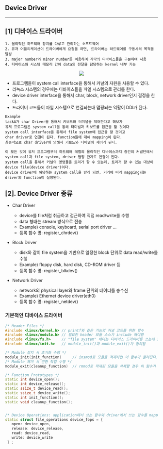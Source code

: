 ## Device Driver

---

## [1] 디바이스 드라이버

```
1. 물리적인 하드웨어 장치를 다루고 관리하는 소프트웨어
2. 유저 어플리케이션이 드라이버에게 요청을 하면, 드라이버는 하드웨어를 구동시켜 목적을 달성
3. major number와 minor number를 이용하여 각각의 디바이스들을 구분하여 사용
4. 디바이스와 시스템 메모리 간에 data의 전달을 담당하는 kernel 내부 기능
```

<div style="text-align:center;"><img src="https://user-images.githubusercontent.com/66770613/118423719-96a1c800-b700-11eb-89e2-5115bf8133ed.png"></div>  


* 프로그램들이 system call interface을 통해서 커널의 자원을 사용할 수 있다.
* 리눅스 시스템의 경우에는 디바이스들을 파일 시스템으로 관리를 한다.
* device driver interface을 통해서 char, block, network driver인지 결정을 한다.
* 드라이버 코드들이 파일 시스템으로 연결되는대 맵핑되는 역활이 DDI가 된다.

```
Example
taskA가 char Driver을 통해서 키보드와 터미널을 제어한다고 해보자
유저 프로그램은 system call을 통해 터미널과 키보드를 접근을 할 것이다
system call interface을 통해서 file system에 접근을 할 것이고
char driver로 연결이 된다. function들에 대해 mapping이 된다.
최종적으로 char driver에 의해서 키보드와 터미널에 제어가 된다.

이 모든 것이 유저 프로그램부터 하드웨어 레벨의 물리적인 디바이스까지 중간의 커널단에서 system call과 file system, driver 맵핑 관계로 연결이 된다.
system call을 통해서 커널의 명령들을 트리거 할 수 있는데, 트리거 할 수 있는 대상이 device file(device driver)이다.
device driver에 해당하는 system call을 받게 되면, 거기에 따라 mapping되는 driver의 function이 실행된다.
```

## [2]. Device Driver 종류

* Char Driver
  * device를 file처럼 취급하고 접근하여 직접 read/write를 수행
  * data 형태는 stream 방식으로 전송
  * Example) console, keyboard, serial port driver ...
  * 등록 함수 명: register_chrdev()

* Block Driver
  * disk와 같이 file system을 기반으로 일정한 block 단위로 data read/write를 수행
  * Example) floppy disk, hard disk, CD-ROM driver 등
  * 등록 함수 명: register_blkdev()

* Network Driver
  * network의 physical layer와 frame 단위의 데이터를 송수신
  * Example) Ethernet device driver(eth0)
  * 등록 함수 명: register_netdev()
 
 ### 기본적인 디바이스 드라이버
 
 ```c++
 /* Header Files */
 #include <linux/kernel.h> // printf와 같은 기능의 커널 코드를 위한 함수
 #include <linux/module.h> // 필요한 header 모듈 소스가 include 해야함
 #include <linux/fs.h>     // "file system" 헤더는 디바이스 드라이버를 쓰는데 필요한 헤더 파일
 #include <linux/init.h>   // module_init()과 module_exit()가 정의됨
 
 /* Module 설치 시 초기화 수행 */
 module_init(init_function)     // insmod로 모듈을 적재하면 이 함수가 불려진다. 이 함수 안에서 register_chrdev() 커널 함수를 불러서 모듈을 적재함
 /* Module 제거 시 반환 작업 수행 */
 module_exit(cleanup_function)  // rmmod로 적재된 모듈을 삭제할 경우 이 함수가 불러진다. unregister_chrdev() 커널 함수를 불러서 모듈을 삭제함.
 
 /* Function Prototypes */
 static int device_open();    
 static int device_release();
 static ssize_t device_read();
 static ssize_t device_write();
 static int init_function();
 static void cleanup_function();
 
 
 /* Device Operations: application에서 쓰는 함수와 driver에서 쓰는 함수를 mapping */
 static struct file_operations device_fops = {
    open: device_open,
    release: device_release,
    read: device_read,
    write: device_write
  } ;
 ```
